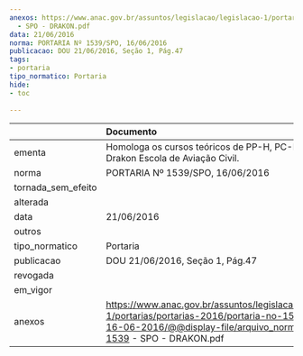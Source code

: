 ```yaml
---
anexos: https://www.anac.gov.br/assuntos/legislacao/legislacao-1/portarias/portarias-2016/portaria-no-1539-spo-16-06-2016/@@display-file/arquivo_norma/PA2016-1539
  - SPO - DRAKON.pdf
data: 21/06/2016
norma: PORTARIA Nº 1539/SPO, 16/06/2016
publicacao: DOU 21/06/2016, Seção 1, Pág.47
tags:
- portaria
tipo_normatico: Portaria
hide: 
- toc 
 
---
```


|                    | Documento                                                                                                                                                                     |
|:-------------------|:------------------------------------------------------------------------------------------------------------------------------------------------------------------------------|
| ementa             | Homologa os cursos teóricos de PP-H, PC-H e IFR da Drakon Escola de Aviação Civil.                                                                                            |
| norma              | PORTARIA Nº 1539/SPO, 16/06/2016                                                                                                                                              |
| tornada_sem_efeito |                                                                                                                                                                               |
| alterada           |                                                                                                                                                                               |
| data               | 21/06/2016                                                                                                                                                                    |
| outros             |                                                                                                                                                                               |
| tipo_normatico     | Portaria                                                                                                                                                                      |
| publicacao         | DOU 21/06/2016, Seção 1, Pág.47                                                                                                                                               |
| revogada           |                                                                                                                                                                               |
| em_vigor           |                                                                                                                                                                               |
| anexos             | https://www.anac.gov.br/assuntos/legislacao/legislacao-1/portarias/portarias-2016/portaria-no-1539-spo-16-06-2016/@@display-file/arquivo_norma/PA2016-1539 - SPO - DRAKON.pdf |